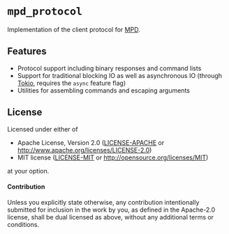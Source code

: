 # `mpd_protocol`

Implementation of the client protocol for [MPD].

## Features

 - Protocol support including binary responses and command lists
 - Support for traditional blocking IO as well as asynchronous IO (through [Tokio], requires the `async` feature flag)
 - Utilities for assembling commands and escaping arguments

## License

Licensed under either of

 - Apache License, Version 2.0 ([LICENSE-APACHE](LICENSE-APACHE) or http://www.apache.org/licenses/LICENSE-2.0)
 - MIT license ([LICENSE-MIT](LICENSE-MIT) or http://opensource.org/licenses/MIT)

at your option.

#### Contribution

Unless you explicitly state otherwise, any contribution intentionally submitted for inclusion in the work by you, as defined in the Apache-2.0 license, shall be dual licensed as above, without any additional terms or conditions.

[MPD]: https://musicpd.org
[Tokio]: https://tokio.rs
